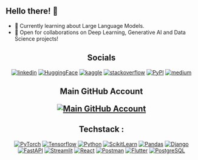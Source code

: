 <h2>Hello there! 🤖</h2>

<p>

- 🌱 Currently learning about Large Language Models.<br>
- 👯 Open for collaborations on Deep Learning, Generative AI and Data Science projects!


<div align="center">
 
## Socials

[![linkedin](https://img.shields.io/badge/LinkedIn-0077B5?style=for-the-badge&logo=linkedin&logoColor=white)](https://www.linkedin.com/in/shrirang-mahajan/)
[![HuggingFace](https://img.shields.io/badge/huggingface-FFCA1B?style=for-the-badge&logo=huggingface&logoColor=black)](https://huggingface.co/NotShrirang)
[![kaggle](https://img.shields.io/badge/kaggle-0077B5?style=for-the-badge&logo=kaggle&logoColor=white)](https://www.kaggle.com/notshrirang)
[![stackoverflow](https://img.shields.io/badge/Stack_Overflow-FE7A16?style=for-the-badge&logo=stack-overflow&logoColor=white)](https://stackoverflow.com/users/17353907/shrirang-mahajan)
[![PyPI](https://img.shields.io/badge/pypi-blue?style=for-the-badge&logo=pypi&logoColor=yellow)](https://pypi.org/user/NotShrirang/)
[![medium](https://img.shields.io/badge/Medium-black?style=for-the-badge&logo=Medium&logoColor=white)](https://medium.com/@shrirangmahajan123)


</div>

<h2 align="center">
  Main GitHub Account
  
  [![Main GitHub Account](https://img.shields.io/badge/Github-black?style=for-the-badge&logo=github&logoColor=white)](https://github.com/NotShrirang)
</h2>


<div align="center">
 
## Techstack :
[![PyTorch](https://img.shields.io/badge/pytorch-white?style=for-the-badge&logo=pytorch&logoColor=orange)](https://pytorch.org/)
[![Tensorflow](https://img.shields.io/badge/tensorflow-orange?style=for-the-badge&logo=tensorflow&logoColor=white)](https://www.tensorflow.org/)
[![Python](https://img.shields.io/badge/python-blue?style=for-the-badge&logo=python&logoColor=white)](https://python.org)
[![ScikitLearn](https://img.shields.io/badge/scikit--learn-white.svg?style=for-the-badge&logo=scikit-learn&logoColor=black)](https://scikit-learn.org/)
[![Pandas](https://img.shields.io/badge/pandas-%23150458.svg?style=for-the-badge&logo=pandas&logoColor=white)](https://pandas.pydata.org/)
[![Django](https://img.shields.io/badge/django-success?style=for-the-badge&logo=django&logoColor=black)](https://www.djangoproject.com/)
[![FastAPI](https://img.shields.io/badge/fastapi-success?style=for-the-badge&logo=fastapi&logoColor=black)](https://fastapi.tiangolo.com/)
[![Streamlit](https://img.shields.io/badge/streamlit-FF4B4B?style=for-the-badge&logo=streamlit&logoColor=black)](https://streamlit.io/)
[![React](https://img.shields.io/badge/react-0D6D8C?style=for-the-badge&logo=react&logoColor=white)](https://react.dev/)
[![Postman](https://img.shields.io/badge/postman-orange?style=for-the-badge&logo=postman&logoColor=black)](https://www.postman.com/)
[![Flutter](https://img.shields.io/badge/flutter-blue?style=for-the-badge&logo=flutter&logoColor=white)](https://flutter.dev/)
[![PostgreSQL](https://img.shields.io/badge/postgresql-336791?style=for-the-badge&logo=postgresql&logoColor=white)]([https://www.mysql.com/](https://www.postgresql.org/))

</div>
